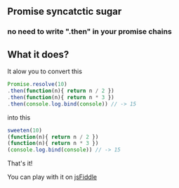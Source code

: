 ## Promise syncatctic sugar 
### no need to write ".then" in your promise chains

## What it does?

It alow you to convert this 

```js
Promise.resolve(10)
.then(function(n){ return n / 2 })
.then(function(n){ return n * 3 })
.then(console.log.bind(console)) // -> 15
```

into this

```js
sweeten(10)
(function(n){ return n / 2 })
(function(n){ return n * 3 })
(console.log.bind(console)) // -> 15
```

That's it!


You can play with it on [jsFiddle](https://jsfiddle.net/duzun/e5k8gppL/13/)

